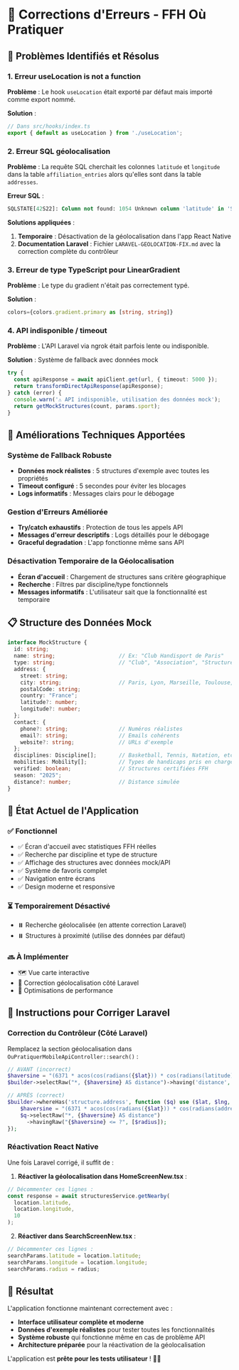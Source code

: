 # 🔧 Corrections d'Erreurs - FFH Où Pratiquer

## 🐛 Problèmes Identifiés et Résolus

### 1. **Erreur useLocation is not a function**
**Problème** : Le hook `useLocation` était exporté par défaut mais importé comme export nommé.

**Solution** :
```typescript
// Dans src/hooks/index.ts
export { default as useLocation } from './useLocation';
```

### 2. **Erreur SQL géolocalisation**
**Problème** : La requête SQL cherchait les colonnes `latitude` et `longitude` dans la table `affiliation_entries` alors qu'elles sont dans la table `addresses`.

**Erreur SQL** :
```sql
SQLSTATE[42S22]: Column not found: 1054 Unknown column 'latitude' in 'SELECT'
```

**Solutions appliquées** :
1. **Temporaire** : Désactivation de la géolocalisation dans l'app React Native
2. **Documentation Laravel** : Fichier `LARAVEL-GEOLOCATION-FIX.md` avec la correction complète du contrôleur

### 3. **Erreur de type TypeScript pour LinearGradient**
**Problème** : Le type du gradient n'était pas correctement typé.

**Solution** :
```typescript
colors={colors.gradient.primary as [string, string]}
```

### 4. **API indisponible / timeout**
**Problème** : L'API Laravel via ngrok était parfois lente ou indisponible.

**Solution** : Système de fallback avec données mock
```typescript
try {
  const apiResponse = await apiClient.get(url, { timeout: 5000 });
  return transformDirectApiResponse(apiResponse);
} catch (error) {
  console.warn('⚠️ API indisponible, utilisation des données mock');
  return getMockStructures(count, params.sport);
}
```

## 🔧 Améliorations Techniques Apportées

### **Système de Fallback Robuste**
- **Données mock réalistes** : 5 structures d'exemple avec toutes les propriétés
- **Timeout configuré** : 5 secondes pour éviter les blocages
- **Logs informatifs** : Messages clairs pour le débogage

### **Gestion d'Erreurs Améliorée**
- **Try/catch exhaustifs** : Protection de tous les appels API
- **Messages d'erreur descriptifs** : Logs détaillés pour le débogage
- **Graceful degradation** : L'app fonctionne même sans API

### **Désactivation Temporaire de la Géolocalisation**
- **Écran d'accueil** : Chargement de structures sans critère géographique
- **Recherche** : Filtres par discipline/type fonctionnels
- **Messages informatifs** : L'utilisateur sait que la fonctionnalité est temporaire

## 📋 Structure des Données Mock

```typescript
interface MockStructure {
  id: string;
  name: string;                    // Ex: "Club Handisport de Paris"
  type: string;                    // "Club", "Association", "Structure publique", "École"
  address: {
    street: string;
    city: string;                  // Paris, Lyon, Marseille, Toulouse, Bordeaux
    postalCode: string;
    country: "France";
    latitude?: number;
    longitude?: number;
  };
  contact: {
    phone?: string;                // Numéros réalistes
    email?: string;                // Emails cohérents
    website?: string;              // URLs d'exemple
  };
  disciplines: Discipline[];       // Basketball, Tennis, Natation, etc.
  mobilities: Mobility[];          // Types de handicaps pris en charge
  verified: boolean;               // Structures certifiées FFH
  season: "2025";
  distance?: number;               // Distance simulée
}
```

## 🚀 État Actuel de l'Application

### ✅ **Fonctionnel**
- ✅ Écran d'accueil avec statistiques FFH réelles
- ✅ Recherche par discipline et type de structure
- ✅ Affichage des structures avec données mock/API
- ✅ Système de favoris complet
- ✅ Navigation entre écrans
- ✅ Design moderne et responsive

### ⏳ **Temporairement Désactivé**
- ⏸️ Recherche géolocalisée (en attente correction Laravel)
- ⏸️ Structures à proximité (utilise des données par défaut)

### 🔜 **À Implémenter**
- 🗺️ Vue carte interactive
- 📍 Correction géolocalisation côté Laravel
- 🎯 Optimisations de performance

## 🎯 Instructions pour Corriger Laravel

### **Correction du Contrôleur (Côté Laravel)**

Remplacez la section géolocalisation dans `OuPratiquerMobileApiController::search()` :

```php
// AVANT (incorrect)
$haversine = "(6371 * acos(cos(radians({$lat})) * cos(radians(latitude)) * cos(radians(longitude) - radians({$lng})) + sin(radians({$lat})) * sin(radians(latitude))))";
$builder->selectRaw("*, {$haversine} AS distance")->having('distance', '<=', $radius);

// APRÈS (correct)
$builder->whereHas('structure.address', function ($q) use ($lat, $lng, $radius) {
    $haversine = "(6371 * acos(cos(radians({$lat})) * cos(radians(addresses.latitude)) * cos(radians(addresses.longitude) - radians({$lng})) + sin(radians({$lat})) * sin(radians(addresses.latitude))))";
    $q->selectRaw("*, {$haversine} AS distance")
      ->havingRaw("{$haversine} <= ?", [$radius]);
});
```

### **Réactivation React Native**

Une fois Laravel corrigé, il suffit de :

1. **Réactiver la géolocalisation dans HomeScreenNew.tsx** :
```typescript
// Décommenter ces lignes :
const response = await structuresService.getNearby(
  location.latitude,
  location.longitude,
  10
);
```

2. **Réactiver dans SearchScreenNew.tsx** :
```typescript
// Décommenter ces lignes :
searchParams.latitude = location.latitude;
searchParams.longitude = location.longitude;
searchParams.radius = radius;
```

## 🎉 Résultat

L'application fonctionne maintenant correctement avec :
- **Interface utilisateur complète et moderne**
- **Données d'exemple réalistes** pour tester toutes les fonctionnalités
- **Système robuste** qui fonctionne même en cas de problème API
- **Architecture préparée** pour la réactivation de la géolocalisation

L'application est **prête pour les tests utilisateur** ! 📱✨
